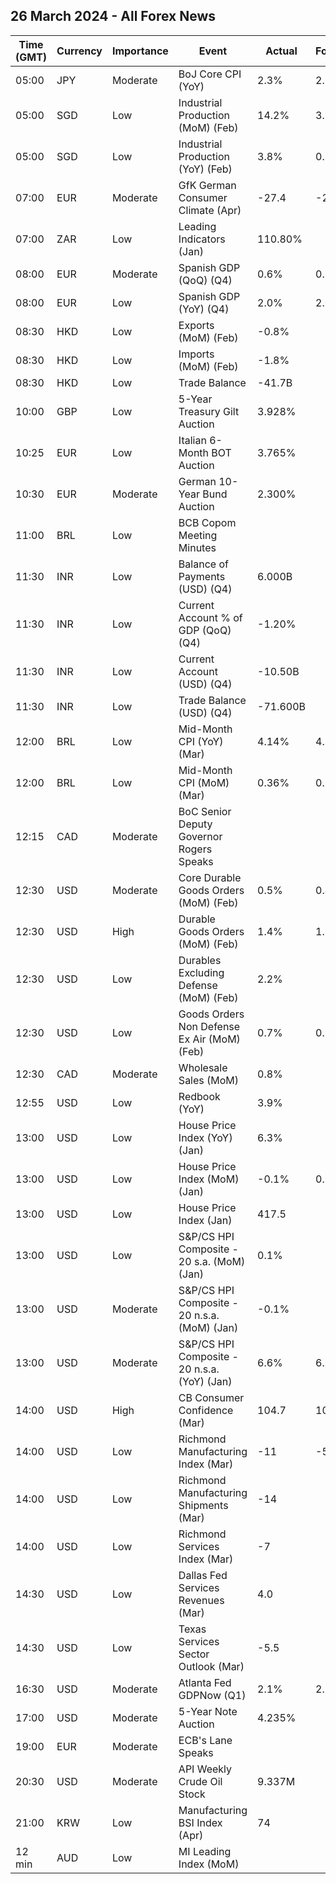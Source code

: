 ## 26 March 2024 - All Forex News

| Time (GMT) | Currency | Importance | Event | Actual | Forecast | Previous |
|------|----------|------------|-------|--------|----------|----------|
| 05:00 | JPY | Moderate | BoJ Core CPI (YoY) | 2.3% | 2.5% | 2.6% |
| 05:00 | SGD | Low | Industrial Production (MoM) (Feb) | 14.2% | 3.1% | -6.7% |
| 05:00 | SGD | Low | Industrial Production (YoY) (Feb) | 3.8% | 0.5% | 0.6% |
| 07:00 | EUR | Moderate | GfK German Consumer Climate (Apr) | -27.4 | -27.9 | -28.8 |
| 07:00 | ZAR | Low | Leading Indicators (Jan) | 110.80% |  | 111.34% |
| 08:00 | EUR | Moderate | Spanish GDP (QoQ) (Q4) | 0.6% | 0.6% | 0.3% |
| 08:00 | EUR | Low | Spanish GDP (YoY) (Q4) | 2.0% | 2.0% | 1.8% |
| 08:30 | HKD | Low | Exports (MoM) (Feb) | -0.8% |  | 33.6% |
| 08:30 | HKD | Low | Imports (MoM) (Feb) | -1.8% |  | 21.7% |
| 08:30 | HKD | Low | Trade Balance | -41.7B |  | 3.6B |
| 10:00 | GBP | Low | 5-Year Treasury Gilt Auction | 3.928% |  | 4.314% |
| 10:25 | EUR | Low | Italian 6-Month BOT Auction | 3.765% |  | 3.769% |
| 10:30 | EUR | Moderate | German 10-Year Bund Auction | 2.300% |  | 2.310% |
| 11:00 | BRL | Low | BCB Copom Meeting Minutes |  |  |  |
| 11:30 | INR | Low | Balance of Payments (USD) (Q4) | 6.000B |  | 2.500B |
| 11:30 | INR | Low | Current Account % of GDP (QoQ) (Q4) | -1.20% |  | -1.00% |
| 11:30 | INR | Low | Current Account (USD) (Q4) | -10.50B |  | -11.40B |
| 11:30 | INR | Low | Trade Balance (USD) (Q4) | -71.600B |  | -61.000B |
| 12:00 | BRL | Low | Mid-Month CPI (YoY) (Mar) | 4.14% | 4.10% | 4.49% |
| 12:00 | BRL | Low | Mid-Month CPI (MoM) (Mar) | 0.36% | 0.32% | 0.78% |
| 12:15 | CAD | Moderate | BoC Senior Deputy Governor Rogers Speaks |  |  |  |
| 12:30 | USD | Moderate | Core Durable Goods Orders (MoM) (Feb) | 0.5% | 0.4% | -0.3% |
| 12:30 | USD | High | Durable Goods Orders (MoM) (Feb) | 1.4% | 1.2% | -6.9% |
| 12:30 | USD | Low | Durables Excluding Defense (MoM) (Feb) | 2.2% |  | -7.9% |
| 12:30 | USD | Low | Goods Orders Non Defense Ex Air (MoM) (Feb) | 0.7% | 0.1% | -0.4% |
| 12:30 | CAD | Moderate | Wholesale Sales (MoM) | 0.8% |  | 0.1% |
| 12:55 | USD | Low | Redbook (YoY) | 3.9% |  | 3.4% |
| 13:00 | USD | Low | House Price Index (YoY) (Jan) | 6.3% |  | 6.7% |
| 13:00 | USD | Low | House Price Index (MoM) (Jan) | -0.1% | 0.2% | 0.1% |
| 13:00 | USD | Low | House Price Index (Jan) | 417.5 |  | 417.8 |
| 13:00 | USD | Low | S&P/CS HPI Composite - 20 s.a. (MoM) (Jan) | 0.1% |  | 0.3% |
| 13:00 | USD | Moderate | S&P/CS HPI Composite - 20 n.s.a. (MoM) (Jan) | -0.1% |  | -0.3% |
| 13:00 | USD | Moderate | S&P/CS HPI Composite - 20 n.s.a. (YoY) (Jan) | 6.6% | 6.6% | 6.2% |
| 14:00 | USD | High | CB Consumer Confidence (Mar) | 104.7 | 106.9 | 104.8 |
| 14:00 | USD | Low | Richmond Manufacturing Index (Mar) | -11 | -5 | -5 |
| 14:00 | USD | Low | Richmond Manufacturing Shipments (Mar) | -14 |  | -15 |
| 14:00 | USD | Low | Richmond Services Index (Mar) | -7 |  | -16 |
| 14:30 | USD | Low | Dallas Fed Services Revenues (Mar) | 4.0 |  | 5.2 |
| 14:30 | USD | Low | Texas Services Sector Outlook (Mar) | -5.5 |  | -3.9 |
| 16:30 | USD | Moderate | Atlanta Fed GDPNow (Q1) | 2.1% | 2.1% | 2.1% |
| 17:00 | USD | Moderate | 5-Year Note Auction | 4.235% |  | 4.320% |
| 19:00 | EUR | Moderate | ECB's Lane Speaks |  |  |  |
| 20:30 | USD | Moderate | API Weekly Crude Oil Stock | 9.337M |  | -1.519M |
| 21:00 | KRW | Low | Manufacturing BSI Index (Apr) | 74 |  | 76 |
| 12 min | AUD | Low | MI Leading Index (MoM) |  |  | -0.1% |
